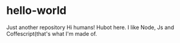 # hello-world
Just another repository
Hi humans!
Hubot here. I like Node, Js and Coffescript(that's what I'm made of.

